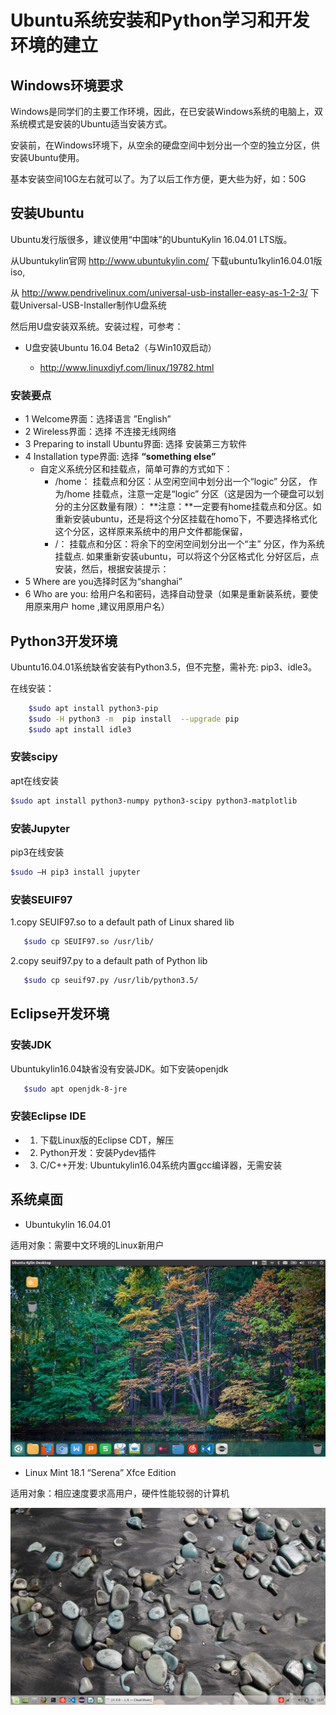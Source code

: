 # Ubuntu系统安装和Python学习和开发环境的建立

## Windows环境要求

  Windows是同学们的主要工作环境，因此，在已安装Windows系统的电脑上，双系统模式是安装的Ubuntu适当安装方式。

  安装前，在Windows环境下，从空余的硬盘空间中划分出一个空的独立分区，供安装Ubuntu使用。

  基本安装空间10G左右就可以了。为了以后工作方便，更大些为好，如：50G

## 安装Ubuntu

Ubuntu发行版很多，建议使用“中国味”的UbuntuKylin 16.04.01 LTS版。

从Ubuntukylin官网 http://www.ubuntukylin.com/  下载ubuntu1kylin16.04.01版iso,

从 http://www.pendrivelinux.com/universal-usb-installer-easy-as-1-2-3/ 下载Universal-USB-Installer制作U盘系统

然后用U盘安装双系统。安装过程，可参考：

* U盘安装Ubuntu 16.04 Beta2（与Win10双启动）

  * http://www.linuxdiyf.com/linux/19782.html

### 安装要点
* 1 Welcome界面：选择语言 ”English”
* 2 Wireless界面：选择 不连接无线网络 
* 3 Preparing to install Ubuntu界面: 选择 安装第三方软件
* 4 Installation type界面: 选择 **“something else”**
   * 自定义系统分区和挂载点，简单可靠的方式如下：
       * /home： 挂载点和分区：从空闲空间中划分出一个“logic”  分区， 作为/home 挂载点，注意一定是“logic”  分区（这是因为一个硬盘可以划分的主分区数量有限）：
         **注意：**一定要有home挂载点和分区。如重新安装ubuntu，还是将这个分区挂载在homo下，不要选择格式化这个分区，这样原来系统中的用户文件都能保留， 
       *  /： 挂载点和分区：将余下的空闲空间划分出一个“主”  分区，作为系统挂载点. 如果重新安装ubuntu，可以将这个分区格式化
         分好区后，点安装，然后，根据安装提示：
* 5 Where are you选择时区为“shanghai”
* 6 Who are you: 给用户名和密码，选择自动登录（如果是重新装系统，要使用原来用户 home ,建议用原用户名）

## Python3开发环境

Ubuntu16.04.01系统缺省安装有Python3.5，但不完整，需补充: pip3、idle3。

在线安装：
```bash
    $sudo apt install python3-pip
    $sudo -H python3 -m  pip install  --upgrade pip 
    $sudo apt install idle3
```

### 安装scipy

apt在线安装
```bash
$sudo apt install python3-numpy python3-scipy python3-matplotlib
```

### 安装Jupyter

pip3在线安装
 
```bash
$sudo –H pip3 install jupyter
```
### 安装SEUIF97

1.copy SEUIF97.so to a default path of Linux shared lib
```bash
   $sudo cp SEUIF97.so /usr/lib/
```

2.copy seuif97.py to a default path of Python lib
```bash  
   $sudo cp seuif97.py /usr/lib/python3.5/
```

## Eclipse开发环境

### 安装JDK

   Ubuntukylin16.04缺省没有安装JDK。如下安装openjdk

```bash 
   $sudo apt openjdk-8-jre
```

###  安装Eclipse IDE
    
* 1. 下载Linux版的Eclipse CDT，解压
   
* 2. Python开发：安装Pydev插件

* 3. C/C++开发: Ubuntukylin16.04系统内置gcc编译器，无需安装

## 系统桌面

* Ubuntukylin 16.04.01 

适用对象：需要中文环境的Linux新用户

![Ubuntukylin](./img/ubuntukylin.png) 

* Linux Mint 18.1 “Serena” Xfce Edition 

适用对象：相应速度要求高用户，硬件性能较弱的计算机

![LinuxMintXfce](./img/LinuxMintXfce.png) 